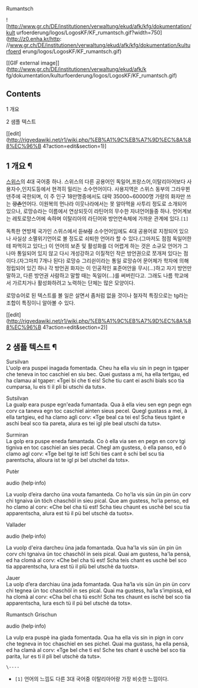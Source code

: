 Rumantsch  

![http://www.gr.ch/DE/institutionen/verwaltung/ekud/afk/kfg/dokumentation/kult
urfoerderung/logos/LogosKF/KF_rumantsch.gif?width=750](http://z0.enha.kr/http:
//www.gr.ch/DE/institutionen/verwaltung/ekud/afk/kfg/dokumentation/kulturfoerd
erung/logos/LogosKF/KF_rumantsch.gif)

[[GIF external image]](http://www.gr.ch/DE/institutionen/verwaltung/ekud/afk/k
fg/dokumentation/kulturfoerderung/logos/LogosKF/KF_rumantsch.gif)

## Contents

    

1 개요

2 샘플 텍스트

[[edit](http://rigvedawiki.net/r1/wiki.php/%EB%A1%9C%EB%A7%9D%EC%8A%88%EC%96%B
4?action=edit&section=1)]

## 1 개요 ¶

[스위스](%EC%8A%A4%EC%9C%84%EC%8A%A4.md)의 4대 국어중 하나. 스위스의 다른 공용어인
독일어,프랑스어,이탈리아어보다 사용자수,인지도등에서 현격히 밀리는 소수언어이다. 사용지역은 스위스 동부의 그라우뷘덴주에 국한되며, 이 주
인구 18만명중에서도 대략 35000~60000명 가량의 화자만 쓰는 <del>깡촌</del>언어다. 이원복의 먼나라 이웃나라에서는 못
알아먹을 사투리 정도로 소개되어 있으나, 로망슈라는 이름에서 연상되듯이 라틴어의 무수한 자녀언어들중 하나. 언어계보는 레토로망스어에 속하며
이탈리아의 라딘어와 방언연속체에 가까운 관계에 있다.`[1]`

  

독특한 연방제 국가인 스위스에서 <del>듣보잡</del> 소수언어임에도 4대 공용어로 지정되어 있으나 사실상 소멸위기언어로 볼 정도로
쇠퇴한 언어라 할 수 있다.(그마저도 점점 독일어한테 파먹히고 있다;;) 이 언어의 보존 및 활성화를 더 어렵게 하는 것은 소규모 언어가
그나마 통일되어 있지 않고 다시 개성강하고 이질적인 작은 방언권으로 쪼개져 있다는 점이다.(자그마치 7개나 된다) 로망슈 그리쉰이라는 통일
로망슈어 문어체가 학자에 의해 정립되어 있긴 하나 각 방언권 화자는 이 인공적인 표준어안을 무시(...)하고 자기 방언만 말하고, 다른
방언권 사람하고 말할 때는 독일어(...)를 써버린다고. 그래도 나름 학교에서 가르치거나 활성화하려고 노력하는 단체는 많은 모양이다.

  

로망슈어로 된 텍스트를 볼 일은 살면서 좀처럼 없을 것이나 철자적 특징으로는 tg라는 조합이 특징이니 알아볼 수 있다.

[[edit](http://rigvedawiki.net/r1/wiki.php/%EB%A1%9C%EB%A7%9D%EC%8A%88%EC%96%B
4?action=edit&section=2)]

## 2 샘플 텍스트 ¶

Sursilvan  
L'uolp era puspei inagada fomentada. Cheu ha ella viu sin in pegn in tgaper
che teneva in toc caschiel en siu bec. Quei gustass a mi, ha ella tertgau, ed
ha clamau al tgaper: «Tgei bi che ti eis! Sche tiu cant ei aschi bials sco tia
cumparsa, lu eis ti il pli bi utschi da tuts».

  

Sutsilvan  
La gualp eara puspe egn'eada fumantada. Qua â ella vieu sen egn pegn egn corv
ca taneva egn toc caschiel ainten sieus pecel. Quegl gustass a mei, â ella
tartgieu, ed ha clamo agli corv: «Tge beal ca tei es! Scha tieus tgànt e aschi
beal sco tia pareta, alura es tei igl ple beal utschi da tuts».

  

Surmiran  
La golp era puspe eneda famantada. Co ò ella via sen en pegn en corv tgi
tigniva en toc caschiel an sies pecal. Chegl am gustess, ò ella panso, ed ò
clamo agl corv: «Tge bel tgi te ist! Schi ties cant è schi bel scu tia
parentscha, alloura ist te igl pi bel utschel da tots».

  

Putèr  

audio (help·info)

La vuolp d’eira darcho üna vouta famanteda. Co ho'la vis sün ün pin ün corv
chi tgnaiva ün töch chaschöl in sieu pical. Que am gustess, ho'la penso, ed ho
clamo al corv: «Che bel cha tü est! Scha tieu chaunt es uschè bel scu tia
apparentscha, alura est tü il pü bel utschè da tuots».

  

Vallader  

audio (help·info)

La vuolp d'eira darcheu üna jada fomantada. Qua ha'la vis sün ün pin ün corv
chi tgnaiva ün toc chaschöl in seis pical. Quai am gustess, ha'la pensà, ed ha
clomà al corv: «Che bel cha tü est! Scha teis chant es uschè bel sco tia
apparentscha, lura est tü il plü bel utschè da tuots».

  

Jauer  
La uolp d’era darchiau üna jada fomantada. Qua ha’la vis sün ün pin ün corv
chi tegnea ün toc chaschöl in ses pical. Quai ma gustess, ha’la s’impissà, ed
ha clomà al corv: «Cha bel cha tü esch! Scha tes chaunt es ischè bel sco tia
apparentscha, lura esch tü il pü bel utschè da tots».

  

Rumantsch Grischun  

audio (help·info)

La vulp era puspè ina giada fomentada. Qua ha ella vis sin in pign in corv che
tegneva in toc chaschiel en ses pichel. Quai ma gustass, ha ella pensà, ed ha
clamà al corv: «Tge bel che ti es! Sche tes chant è uschè bel sco tia parita,
lur es ti il pli bel utschè da tuts».

`\----`

  * `[1]` 언어의 느낌도 다른 3대 국어중 이탈리아어랑 가장 비슷한 느낌이다.

